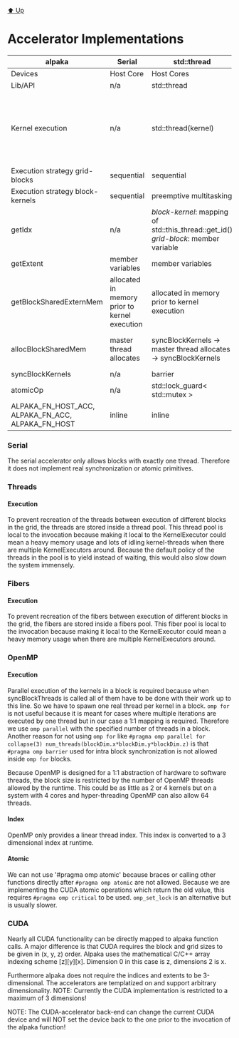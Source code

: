 [:arrow_up: Up](../Mapping.md)

Accelerator Implementations
===========================

|alpaka|Serial|std::thread|Boost.Fiber|OpenMP 2.0|OpenMP 4.0|CUDA 8.0|
|---|---|---|---|---|---|---|
|Devices|Host Core|Host Cores|Host Core|Host Cores|Host Cores|NVIDIA GPUs|
|Lib/API|n/a|std::thread|boost::fibers::fiber|OpenMP 2.0|OpenMP 4.0|CUDA 8.0|
|Kernel execution|n/a|std::thread(kernel)|boost::fibers::fiber(kernel)|omp_set_dynamic(0), #pragma omp parallel num_threads(iNumKernelsInBlock)|#pragma omp target, #pragma omp teams num_teams(...) thread_limit(...), #pragma omp distribute, #pragma omp parallel num_threads(...)|cudaConfigureCall, cudaSetupArgument, cudaLaunch|
|Execution strategy grid-blocks|sequential|sequential|sequential|sequential|undefined|undefined|
|Execution strategy block-kernels|sequential|preemptive multitasking|cooperative multithreading|preemptive multitasking|preemptive multitasking|lock-step within warps|
|getIdx|n/a|*block-kernel*: mapping of std::this_thread::get_id() *grid-block*: member variable|*block-kernel*: mapping of std::this_fiber::get_id() *grid-block*: member variable|*block-kernel*: omp_get_thread_num() to 3D index mapping *grid-block*: member variable|*block-kernel*: omp_get_thread_num() to 3D index mapping *grid-block*: member variable|threadIdx, blockIdx|
|getExtent|member variables|member variables|member variables|member variables|member variables|gridDim, blockDim|
|getBlockSharedExternMem|allocated in memory prior to kernel execution|allocated in memory prior to kernel execution|allocated in memory prior to kernel execution|allocated in memory prior to kernel execution|allocated in memory prior to kernel execution|\__shared__|
|allocBlockSharedMem|master thread allocates|syncBlockKernels -> master thread allocates -> syncBlockKernels|syncBlockKernels -> master thread allocates -> syncBlockKernels|syncBlockKernels -> master thread allocates -> syncBlockKernels|syncBlockKernels -> master thread allocates -> syncBlockKernels|\__shared__|
|syncBlockKernels|n/a|barrier|barrier|#pragma omp barrier|#pragma omp barrier|__syncthreads|
|atomicOp|n/a|std::lock_guard< std::mutex >|n/a|#pragma omp critical|#pragma omp critical|atomicXXX|
|ALPAKA_FN_HOST_ACC, ALPAKA_FN_ACC, ALPAKA_FN_HOST|inline|inline|inline|inline|inline|\__device__, \__host__, \__forceinline__|


### Serial

The serial accelerator only allows blocks with exactly one thread.
Therefore it does not implement real synchronization or atomic primitives.

### Threads

#### Execution

To prevent recreation of the threads between execution of different blocks in the grid, the threads are stored inside a thread pool.
This thread pool is local to the invocation because making it local to the KernelExecutor could mean a heavy memory usage and lots of idling kernel-threads when there are multiple KernelExecutors around.
Because the default policy of the threads in the pool is to yield instead of waiting, this would also slow down the system immensely.

### Fibers

#### Execution

To prevent recreation of the fibers between execution of different blocks in the grid, the fibers are stored inside a fibers pool.
This fiber pool is local to the invocation because making it local to the KernelExecutor could mean a heavy memory usage when there are multiple KernelExecutors around.

### OpenMP

#### Execution

Parallel execution of the kernels in a block is required because when syncBlockThreads is called all of them have to be done with their work up to this line.
So we have to spawn one real thread per kernel in a block.
`omp for` is not useful because it is meant for cases where multiple iterations are executed by one thread but in our case a 1:1 mapping is required.
Therefore we use `omp parallel` with the specified number of threads in a block.
Another reason for not using `omp for` like `#pragma omp parallel for collapse(3) num_threads(blockDim.x*blockDim.y*blockDim.z)` is that `#pragma omp barrier` used for intra block synchronization is not allowed inside `omp for` blocks.

Because OpenMP is designed for a 1:1 abstraction of hardware to software threads, the block size is restricted by the number of OpenMP threads allowed by the runtime. 
This could be as little as 2 or 4 kernels but on a system with 4 cores and hyper-threading OpenMP can also allow 64 threads.

#### Index

OpenMP only provides a linear thread index. This index is converted to a 3 dimensional index at runtime.

#### Atomic

We can not use '#pragma omp atomic' because braces or calling other functions directly after `#pragma omp atomic` are not allowed.
Because we are implementing the CUDA atomic operations which return the old value, this requires `#pragma omp critical` to be used.
`omp_set_lock` is an alternative but is usually slower.

### CUDA

Nearly all CUDA functionality can be directly mapped to alpaka function calls.
A major difference is that CUDA requires the block and grid sizes to be given in (x, y, z) order.
Alpaka uses the mathematical C/C++ array indexing scheme [z][y][x].
Dimension 0 in this case is z, dimensions 2 is x.

Furthermore alpaka does not require the indices and extents to be 3-dimensional.
The accelerators are templatized on and support arbitrary dimensionality.
NOTE: Currently the CUDA implementation is restricted to a maximum of 3 dimensions!

NOTE: The CUDA-accelerator back-end can change the current CUDA device and will NOT set the device back to the one prior to the invocation of the alpaka function!
